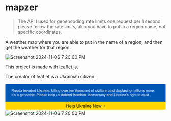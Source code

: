 # mapzer

> The API I used for geoencoding rate limits one request per 1 second please follow the rate limits, also you have to put in a region name, not specific coordinates.

A weather map where you are able to put in the name of a region, and then get the weather for that region.


![Screenshot 2024-11-06 7 20 00 PM](https://github.com/user-attachments/assets/64a6eb5e-9dc8-4910-8ac2-884111c0d9a1)

This project is made with [leaflet.js](https://leafletjs.com/).


The creator of leaflet is a Ukrainian citizen.


[![Stand With Ukraine](https://raw.githubusercontent.com/vshymanskyy/StandWithUkraine/main/banner2-direct.svg)](https://vshymanskyy.github.io/StandWithUkraine/)
![Screenshot 2024-11-06 7 20 00 PM](https://github.com/user-attachments/assets/017c6a7d-4050-48e8-b1b6-2ca6f9c6f9bd)
